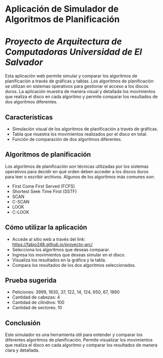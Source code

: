 # Aplicación de Simulador de Algoritmos de Planificación
# *Proyecto de Arquitectura de Computadoras Universidad de El Salvador*
Esta aplicación web permite simular y comparar los algoritmos de planificación a través de gráficas y tablas. Los algoritmos de planificación se utilizan en sistemas operativos para gestionar el acceso a los discos duros. La aplicación muestra de manera visual y detallada los movimientos que realiza el disco en cada algoritmo y permite comparar los resultados de dos algoritmos diferentes.

## Características
* Simulación visual de los algoritmos de planificación a través de gráficas.
* Tabla que muestra los movimientos realizados por el disco en total.
* Función de comparación de dos algoritmos diferentes.
## Algoritmos de planificación
Los algoritmos de planificación son técnicas utilizadas por los sistemas operativos para decidir en qué orden deben acceder a los discos duros para leer o escribir archivos. Algunos de los algoritmos más comunes son:

* First Come First Served (FCFS)
* Shortest Seek Time First (SSTF)
* SCAN
* C-SCAN
* LOOK
* C-LOOK
## Cómo utilizar la aplicación
* Accede al sitio web a través del link: https://fabio248.github.io/proyecto-arc/
* Selecciona los algoritmos que deseas comparar.
* Ingresa los movimientos que deseas simular en el disco.
* Visualiza los resultados en la gráfica y la tabla.
* Compara los resultados de los dos algoritmos seleccionados.

## Prueba sugerida
* Peticiones: 3999, 1830, 37, 122, 14, 124, 650, 67, 1890
* Cantidad de cabezas: 4
* Cantidad de cilindros: 100
* Cantidad de sectores: 10
## Conclusión
Este simulador es una herramienta útil para entender y comparar los diferentes algoritmos de planificación. Permite visualizar los movimientos que realiza el disco en cada algoritmo y comparar los resultados de manera clara y detallada.
